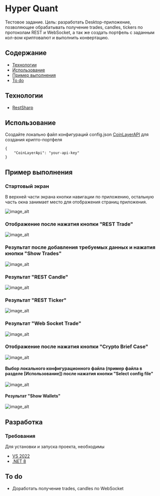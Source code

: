 # Hyper Quant
Тестовое задание. Цель: разработать Desktop-приложение, позволяющее обрабатывать получение trades, candles, tickers по протоколам REST и WebSocket, а так же создать портфель с заданным кол-вом криптовалют и выполнить конвертацию.

## Содержание
- [Технологии](#технологии)
- [Использование](#использование)
- [Пример выполнения](#пример-выполнения)
- [To do](#to-do)

## Технологии
- [RestSharp](https://restsharp.dev/)

## Использование

Создайте локально файл конфигураций config.json [CoinLayerAPI](https://coinlayer.com/thank-you-free-api) для создания крипто-портфеля
```
{
    "CoinLayerApi": "your-api-key"
}
```

## Пример выполнения

### Стартовый экран

В верхней части экрана кнопки навигации по приложению, остальную часть окна занимает место для отображения страниц приложения.

![image_alt](https://github.com/AshRaven521/HyperQuant/blob/d58105907a5be366ca70b2bb3c96680af2d59f2f/screenshots/start_screen.jpg)

### Отображение после нажатия кнопки "REST Trade"

![image_alt](https://github.com/AshRaven521/HyperQuant/blob/d58105907a5be366ca70b2bb3c96680af2d59f2f/screenshots/rest_trade_button.jpg)

### Результат после добавления требуемых данных и нажатия кнопки "Show Trades"

![image_alt](https://github.com/AshRaven521/HyperQuant/blob/d58105907a5be366ca70b2bb3c96680af2d59f2f/screenshots/rest_trade_result.jpg)

### Результат "REST Candle"

![image_alt](https://github.com/AshRaven521/HyperQuant/blob/d58105907a5be366ca70b2bb3c96680af2d59f2f/screenshots/rest_candles_result.jpg)

### Результат "REST Ticker"

![image_alt](https://github.com/AshRaven521/HyperQuant/blob/d58105907a5be366ca70b2bb3c96680af2d59f2f/screenshots/rest_ticker_result.jpg)

### Результат "Web Socket Trade"

![image_alt](https://github.com/AshRaven521/HyperQuant/blob/d58105907a5be366ca70b2bb3c96680af2d59f2f/screenshots/web_socket_trades.jpg)

### Отображение после нажатия кнопки "Crypto Brief Case"

![image_alt](https://github.com/AshRaven521/HyperQuant/blob/d58105907a5be366ca70b2bb3c96680af2d59f2f/screenshots/crypto_brief_button.jpg)

#### Выбор локального конфигурационного файла (пример файла в разделе [Использование]) после нажатия кнопки "Select config file"

![image_alt](https://github.com/AshRaven521/HyperQuant/blob/d58105907a5be366ca70b2bb3c96680af2d59f2f/screenshots/select_config_button.jpg)

#### Результат "Show Wallets"

![image_alt](https://github.com/AshRaven521/HyperQuant/blob/d58105907a5be366ca70b2bb3c96680af2d59f2f/screenshots/show_wallet_button.jpg)

## Разработка

### Требования
Для установки и запуска проекта, необходимы 
- [VS 2022](https://visualstudio.microsoft.com/ru/vs/)
- [.NET 8](https://dotnet.microsoft.com/en-us/download/dotnet/8.0)



## To do
- Доработать получение trades, candles по WebSocket 

 
